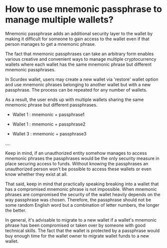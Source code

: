 # How to use mnemonic passphrase to manage multiple wallets?

Mnemonic passphrase adds an additional security layer to the wallet by making it difficult for someone to gain access to the wallet even if that person manages to get a mnemonic phrase.

The fact that mnemonic passphrases can take an arbitrary form enables various creative and convenient ways to manage multiple cryptocurrency wallets where each wallet has the same mnemonic phrase but different mnemonic passphrases.

In Scurdex wallet, users may create a new wallet via 'restore' wallet option and use mnemonic phrases belonging to another wallet but with a new passphrase. The process can be repeated for any number of wallets.

As a result, the user ends up with multiple wallets sharing the same mnemonic phrase but different passphrases.

- Wallet 1 : mnemonic + passphrase1


- Wallet 1 : mnemonic + passphrase2


- Wallet 3 : mnemonic + passphrase3

 ....


Keep in mind, if an unauthorized entity somehow manages to access mnemonic phrases the passphrases would be the only security measure in place securing access to funds. Without knowing the passphrases an unauthorized person won't be possible to access these wallets or even know whether they exist at all.

That said, keep in mind that practically speaking breaking into a wallet that has a compromised mnemonic phrase is not impossible. When mnemonic phrases are compromised the security of the wallet heavily depends on the way passphrase was chosen. Therefore, the passphrase should not be some random English word but a combination of letter numbers, the longer the better.

In general, it's advisable to migrate to a new wallet if a wallet's mnemonic phrase has been compromised or taken over by someone with good technical skills. The fact that the wallet is protected by a passphrase would buy enough time for the wallet owner to migrate wallet funds to a new wallet.
